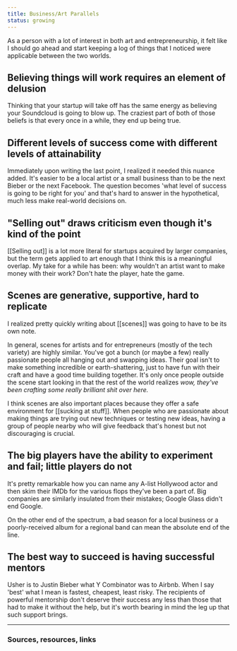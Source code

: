 ```yaml
---
title: Business/Art Parallels
status: growing
---
```

As a person with a lot of interest in both art and entrepreneurship, it felt like I should go ahead and start keeping a log of things that I noticed were applicable between the two worlds.

## Believing things will work requires an element of delusion

Thinking that your startup will take off has the same energy as believing your Soundcloud is going to blow up. The craziest part of both of those beliefs is that every once in a while, they end up being true.

## Different levels of success come with different levels of attainability

Immediately upon writing the last point, I realized it needed this nuance added. It's easier to be a local artist or a small business than to be the next Bieber or the next Facebook. The question becomes 'what level of success is going to be right for you' and that's hard to answer in the hypothetical, much less make real-world decisions on.

## "Selling out" draws criticism even though it's kind of the point

[[Selling out]] is a lot more literal for startups acquired by larger companies, but the term gets applied to art enough that I think this is a meaningful overlap. My take for a while has been: why wouldn't an artist want to make money with their work? Don't hate the player, hate the game.

## Scenes are generative, supportive, hard to replicate

I realized pretty quickly writing about [[scenes]] was going to have to be its own note.

In general, scenes for artists and for entrepreneurs (mostly of the tech variety) are highly similar. You've got a bunch (or maybe a few) really passionate people all hanging out and swapping ideas. Their goal isn't to make something incredible or earth-shattering, just to have fun with their craft and have a good time building together. It's only once people outside the scene start looking in that the rest of the world realizes *wow, they've been crafting some really brilliant shit over here.*

I think scenes are also important places because they offer a safe environment for [[sucking at stuff]]. When people who are passionate about making things are trying out new techniques or testing new ideas, having a group of people nearby who will give feedback that's honest but not discouraging is crucial.

## The big players have the ability to experiment and fail; little players do not

It's pretty remarkable how you can name any A-list Hollywood actor and then skim their IMDb for the various flops they've been a part of. Big companies are similarly insulated from their mistakes; Google Glass didn't end Google.

On the other end of the spectrum, a bad season for a local business or a poorly-received album for a regional band can mean the absolute end of the line.

## The best way to succeed is having successful mentors

Usher is to Justin Bieber what Y Combinator was to Airbnb. When I say 'best' what I mean is fastest, cheapest, least risky. The recipients of powerful mentorship don't deserve their success any less than those that had to make it without the help, but it's worth bearing in mind the leg up that such support brings.

---
### Sources, resources, links
